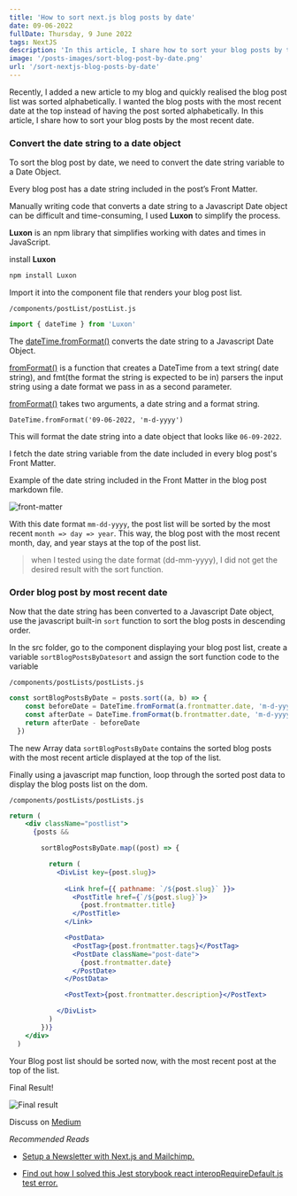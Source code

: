 ```yaml
---
title: 'How to sort next.js blog posts by date'
date: 09-06-2022
fullDate: Thursday, 9 June 2022
tags: NextJS
description: 'In this article, I share how to sort your blog posts by the most recent date'
image: '/posts-images/sort-blog-post-by-date.png'
url: '/sort-nextjs-blog-posts-by-date'
---
```


Recently, I added a new article to my blog and quickly realised the blog post list was sorted alphabetically. I wanted the blog posts with the most recent date at the top instead of having the post sorted alphabetically. In this article, I share how to sort your blog posts by the most recent date.

### Convert the date string to a date object
To sort the blog post by date, we need to convert the date string variable to a Date Object.

Every blog post has a date string included in the post’s Front Matter.

Manually writing code that converts a date string to a Javascript Date object can be difficult and time-consuming, I used **Luxon** to simplify the process.

**Luxon** is an npm library that simplifies working with dates and times in JavaScript.

install **Luxon** 

```jsx
npm install Luxon
```

Import it into the component file that renders your blog post list.

`/components/postList/postList.js`
```jsx
import { dateTime } from 'Luxon'
```

The [dateTime.fromFormat()](https://moment.github.io/luxon/api-docs/index.html#datetimefromformat) converts the date string to a Javascript Date Object.

[fromFormat()](https://moment.github.io/luxon/api-docs/index.html#datetimefromformat) is a function that creates a DateTime  from a text string( date string), and fmt(the format the string is expected to be in) parsers the input string using a date format we pass in as a second parameter.

[fromFormat()](https://moment.github.io/luxon/api-docs/index.html#datetimefromformat) takes two arguments, a date string and a format string.

```
DateTime.fromFormat('09-06-2022, 'm-d-yyyy')
```
This will format the date string into a date object that looks like  `06-09-2022`.

I fetch the date string variable from the date included in every blog post's Front Matter.

Example of the date string included in the Front Matter in the blog post markdown file.

![front-matter](/posts-images/front-matter-date.png)


With this date format `mm-dd-yyyy`, the post list  will be sorted by the most recent `month => day => year`. This way, the blog post with the most recent month, day, and year stays at the top of the post list.

> when I tested using the date format (dd-mm-yyyy), I did not get the desired result with the sort function.

### Order blog post by most recent date

Now that the date string has been converted to a Javascript Date object, use the javascript built-in `sort` function to sort the blog posts in descending order.

In the src folder, go to the component displaying your blog post list, create a variable `sortBlogPostsByDatesort` and assign the sort function code to the variable

`/components/postLists/postLists.js`
```jsx
const sortBlogPostsByDate = posts.sort((a, b) => {
    const beforeDate = DateTime.fromFormat(a.frontmatter.date, 'm-d-yyyy')
    const afterDate = DateTime.fromFormat(b.frontmatter.date, 'm-d-yyyy')
    return afterDate - beforeDate
  })
```

The new Array data `sortBlogPostsByDate` contains the sorted blog posts with the most recent article displayed at the top of the list.

Finally using a javascript map function, loop through the sorted post data to display the blog posts list on the dom.

`/components/postLists/postLists.js`
```jsx
return (
    <div className="postlist">
      {posts &&

        sortBlogPostsByDate.map((post) => {

          return (
            <DivList key={post.slug}>
            
              <Link href={{ pathname: `/${post.slug}` }}>
                <PostTitle href={`/${post.slug}`}>
                  {post.frontmatter.title}
                </PostTitle>
              </Link>

              <PostData>
                <PostTag>{post.frontmatter.tags}</PostTag>
                <PostDate className="post-date">
                  {post.frontmatter.date}
                </PostDate>
              </PostData>

              <PostText>{post.frontmatter.description}</PostText>

            </DivList>
          )
        })}
    </div>
  )
  ```


Your Blog post list should be sorted now, with the most recent post at the top of the list.

Final Result!

![Final result](/posts-images/sort-blog-post-by-date.png)

Discuss on [Medium](https://agirlcodes.medium.com/how-to-sort-next-js-blog-posts-by-date-1665b641842b)


*Recommended Reads*

- [Setup a Newsletter with Next.js and Mailchimp.](https://www.agirlcodes.dev/setup-newsletter-mailchimp-nextjs)

- [Find out how I solved this Jest storybook react interopRequireDefault.js test error.](https://www.agirlcodes.dev/storybook-test-error-cannot-find-interopRequireDefaultjs)